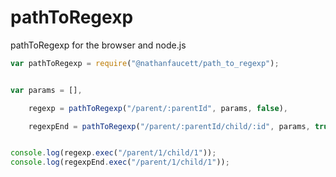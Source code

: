 pathToRegexp
=======

pathToRegexp for the browser and node.js


```javascript
var pathToRegexp = require("@nathanfaucett/path_to_regexp");


var params = [],

    regexp = pathToRegexp("/parent/:parentId", params, false),

    regexpEnd = pathToRegexp("/parent/:parentId/child/:id", params, true);


console.log(regexp.exec("/parent/1/child/1"));
console.log(regexpEnd.exec("/parent/1/child/1"));

```
